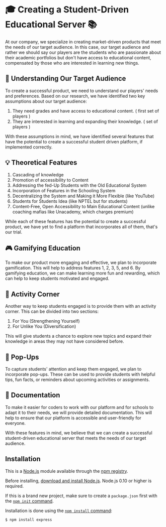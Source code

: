 # 🎓 Creating a Student-Driven Educational Server 📚

At our company, we specialize in creating market-driven products that meet the needs of our target audience. In this case, our target audience and rather we should say our players are the  students who are passionate about their academic portfolios but don't have access to educational content, compensated by those who are interested in learning new things.

## 🤔 Understanding Our Target Audience

To create a successful product, we need to understand our players' needs and preferences. Based on our research, we have identified two key assumptions about our target audience:

1. They need grades and have access to educational content. ( first set of players )
2. They are interested in learning and expanding their knowledge. (  set of players )

With these assumptions in mind, we have identified several features that have the potential to create a successful student driven platform,  if implemented correctly.

## 💡 Theoretical Features

1. Cascading of knowledge
2. Promotion of accessibility to Content
3. Addressing the fed-Up Students with the Old Educational System
4. Incorporation of Features in the Schooling System
5. Decentralizing the System and Making it More Flexible (like YouTube)
6. Students for Students Idea (like NPTEL but for students)
7. Content-Free, Open Accessibility to Main Educational Content (unlike coaching mafias like Unacademy, which charges premium)

While each of these features has the potential to create a successful product, we have yet to find a platform that incorporates all of them, that's our trial.


## 🎮 Gamifying Education

To make our product more engaging and effective, we plan to incorporate gamification. This will help to address features 1, 2, 3, 5, and 6. By gamifying education, we can make learning more fun and rewarding, which can help to keep students motivated and engaged.

## 📝 Activity Corner

Another way to keep students engaged is to provide them with an activity corner. This can be divided into two sections:

1. For You (Strengthening Yourself)
2. For Unlike You (Diversification)

This will give students a chance to explore new topics and expand their knowledge in areas they may not have considered before.

## 🔔 Pop-Ups

To capture students' attention and keep them engaged, we plan to incorporate pop-ups. These can be used to provide students with helpful tips, fun facts, or reminders about upcoming activities or assignments.

## 📄 Documentation

To make it easier for coders to work with our platform and for schools to adapt it to their needs, we will provide detailed documentation. This will help to ensure that our platform is accessible and user-friendly for everyone.

With these features in mind, we believe that we can create a successful student-driven educational server that meets the needs of our target audience.


## Installation

This is a [Node.js](https://nodejs.org/en/) module available through the
[npm registry](https://www.npmjs.com/).

Before installing, [download and install Node.js](https://nodejs.org/en/download/).
Node.js 0.10 or higher is required.

If this is a brand new project, make sure to create a `package.json` first with
the [`npm init` command](https://docs.npmjs.com/creating-a-package-json-file).

Installation is done using the
[`npm install` command](https://docs.npmjs.com/getting-started/installing-npm-packages-locally):

```console
$ npm install express
```